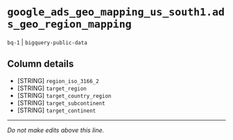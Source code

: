 # `google_ads_geo_mapping_us_south1.ads_geo_region_mapping`
`bq-1` | `bigquery-public-data`

## Column details
* [STRING]    `region_iso_3166_2`
* [STRING]    `target_region`
* [STRING]    `target_country_region`
* [STRING]    `target_subcontinent`
* [STRING]    `target_continent`

-------------------------------------------------------------------------------
*Do not make edits above this line.*
